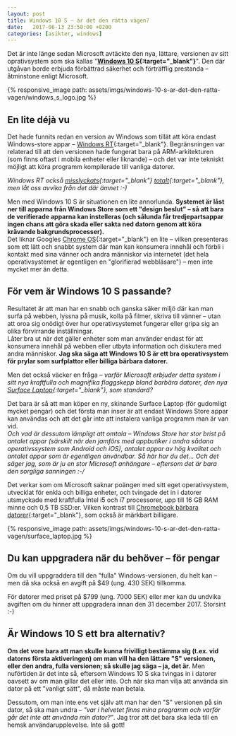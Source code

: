 ```yaml
---
layout: post
title: Windows 10 S – är det den rätta vägen?
date:   2017-06-13 23:50:00 +0200
categories: [asikter, windows]
---
```


Det är inte länge sedan Microsoft avtäckte den nya, lättare, versionen av sitt oprativsystem som ska kallas "**[Windows 10 S](https://www.microsoft.com/sv-se/windows/windows-10-s){:target="_blank"}**". Den där utgåvan borde erbjuda förbättrad säkerhet och förträfflig prestanda – åtminstone enligt Microsoft.

{% responsive_image path: assets/imgs/windows-10-s-ar-det-den-ratta-vagen/windows_s_logo.jpg %}

## En lite déjà vu

Det hade funnits redan en version av Windows som tillät att köra endast Windows-store appar – [Windows RT](https://sv.wikipedia.org/wiki/Windows_RT){:target="_blank"}. Begränsningen var relaterad till att den versionen hade fungerat bara på ARM-arkitekturen (som finns oftast i mobila enheter eller liknande) – och det var inte tekniskt möjligt att köra programm kompilerade till vanliga datorer.

*Windows RT också [misslyckats](http://pcforalla.idg.se/2.1054/1.535492/microsoft-bekraftar-windows-rts-dod){:target="_blank"} [totalt](http://pctidningen.se/program/windows-rt-i-praktiken-dod){:target="_blank"}, men låt oss avvika från det där ämnet :-)*

Men med Windows 10 S är situationen en lite annorlunda. **Systemet är låst ner till apparna från Windows Store som ett "design beslut" – så att bara de verifierade apparna kan instelleras (och sålunda får tredjepartsappar ingen chans att göra skada eller sakta ned datorn genom att köra krävande bakgrundsprocesser).**  
Det liknar Googles [Chrome OS](https://sv.wikipedia.org/wiki/Chrome_OS){:target="_blank"} en lite – vilken presenteras som ett lätt och snabbt system där man kan konsumera innehål och förbli i kontakt med sina vänner och andra människor via internetet (det hela operativsystemet är egentligen en "glorifierad webbläsare") – men inte mycket mer än detta. 

## För vem är Windows 10 S passande?

Resultatet är att man har en snabb och ganska säker miljö där kan man surfa på webben, lyssna på musik, kolla på filmer, skriva till vänner – utan att oroa sig onödigt över hur operativsystemet fungerar eller gripa sig an olika förvirrande inställningar.  
Låter bra ut när det gäller enheter som man använder endast för att konsumera innehål på webben eller utbyta information och diskutera med andra människor. **Jag ska säga att Windows 10 S är ett bra operativsystem för prylar som surfplattor eller billiga bärbara datorer.**

Men det också väcker en fråga – *varför Microsoft erbjuder detta system i sitt nya kraftfulla och magnifika flaggskepp bland barbära datorer, den nya [Surface Laptop](https://www.microsoft.com/sv-se/surface/devices/surface-laptop/overview){:target="_blank"}, som standard?*

Det bara är så att man köper en ny, skinande Surface Laptop (för gudomligt mycket pengar) och det första man inser är att endast Windows Store appar kan användas och att det går inte att instalera vanliga programm man är van vid.  
*Och vad är dessutom lämpligt att omtala – Windows Store har stor brist på antalet appar (särskilt när den jamförs med appbutiker i andra sådana operativssystem som Android och iOS), antalet appar av hög kvalitet och antalet appar som är egentligen användbar. Så här har du det... Och det säger jag, som är ju en stor Microsoft anhängare – eftersom det är bara den sorgliga sanningen :-/*

Det verkar som om Microsoft saknar poängen med sitt eget operativsystem, utvecklat för enkla och billiga enheter, och tvingade det in i datorer utsmyckade med kraftfulla Intel i5 och i7 processorer, upp till 16 GB RAM minne och 0,5 TB SSD:er. Vilken kontrast till [Chromebook bärbara datorer](https://www.google.com/intl/sv_se/chromebook/){:target="_blank"}, som också är märkbart billigare.

{% responsive_image path: assets/imgs/windows-10-s-ar-det-den-ratta-vagen/surface_laptop.jpg %}

## Du kan uppgradera när du behöver – för pengar

Om du vill uppgraddera till den "fulla" Windows-versionen, du helt kan – men då ska också en avgift på $49 (ung. 430 SEK) tillkomma.

För datorer med priset på $799 (ung. 7000 SEK) eller mer kan du undvika avgiften om du hinner att uppgradera innan den 31 december 2017. Storsint :-)

## Är Windows 10 S ett bra alternativ?

**Om det vore bara att man skulle kunna frivilligt bestämma sig (t.ex. vid datorns första aktiveringen) om man vill ha den lättare "S" versionen, eller den andra, fulla versionen; så skulle jag säga – ja, det är.** Men nuförtiden är det inte så, eftersom Windows 10 S ska tvingas in i datorer oavsett av om man gillar det eller inte. Och när ska man vilja att använda sin dator på ett "vanligt sätt", då måste man betala.

Dessutom, om man inte ens vet själv att man har den "S" versionen på sin dator, så ska man undra – *"var i helvetet finns mina programm och varför går det inte att använda min dator?"*. Jag tror att det bara ska leda till en hemsk användarupplevelse. Inte så gott!